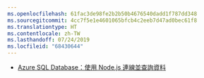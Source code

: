 ```yaml
---
ms.openlocfilehash: 61fac3de98fe2b2b50b4676540dadd1f787dd348
ms.sourcegitcommit: 4cc7f5e1e4601065bfcb4c2eeb7d47ad0bec61f8
ms.translationtype: HT
ms.contentlocale: zh-TW
ms.lasthandoff: 07/24/2019
ms.locfileid: "68430644"
---
```

- [Azure SQL Database：使用 Node.js 連線並查詢資料](/azure/sql-database/sql-database-connect-query-nodejs?toc=/azure/javascript/toc.json&bc=/azure/javascript/breadcrumb/toc.json)

